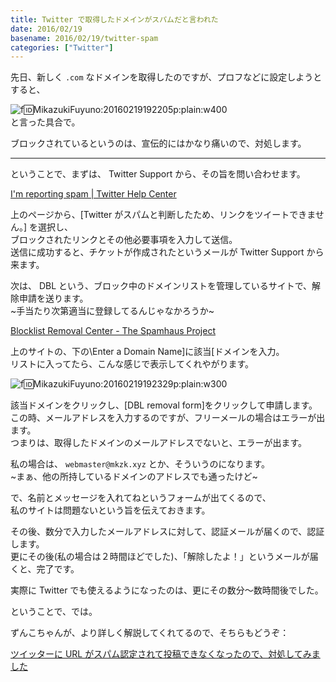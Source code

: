 ```yaml
---
title: Twitter で取得したドメインがスパムだと言われた
date: 2016/02/19
basename: 2016/02/19/twitter-spam
categories: ["Twitter"]
---
```


先日、新しく `.com` なドメインを取得したのですが、プロフなどに設定しようとすると、

![f:id:MikazukiFuyuno:20160219192205p:plain:w400](https://assets.natsuneko.blog/images/20160219/20160219192205.png "f:id:MikazukiFuyuno:20160219192205p:plain:w400")  
と言った具合で。

ブロックされているというのは、宣伝的にはかなり痛いので、対処します。

---

ということで、まずは、 Twitter Support から、その旨を問い合わせます。

[I'm reporting spam | Twitter Help Center](https://support.twitter.com/forms/spam)

上のページから、\[Twitter がスパムと判断したため、リンクをツイートできません。\] を選択し、  
ブロックされたリンクとその他必要事項を入力して送信。  
送信に成功すると、チケットが作成されたというメールが Twitter Support から来ます。

次は、 DBL という、ブロック中のドメインリストを管理しているサイトで、解除申請を送ります。  
~手当たり次第適当に登録してるんじゃなかろうか~

[Blocklist Removal Center - The Spamhaus Project](https://www.spamhaus.org/lookup/)

上のサイトの、下の\Enter a Domain Name\]に該当[ドメインを入力。  
リストに入ってたら、こんな感じで表示してくれやがります。

![f:id:MikazukiFuyuno:20160219192329p:plain:w300](https://assets.natsuneko.blog/images/20160219/20160219192329.png "f:id:MikazukiFuyuno:20160219192329p:plain:w300")

該当ドメインをクリックし、\[DBL removal form\]をクリックして申請します。  
この時、メールアドレスを入力するのですが、フリーメールの場合はエラーが出ます。  
つまりは、取得したドメインのメールアドレスでないと、エラーが出ます。

私の場合は、 `webmaster@mkzk.xyz` とか、そういうのになります。  
~まぁ、他の所持しているドメインのアドレスでも通ったけど~

で、名前とメッセージを入れてねというフォームが出てくるので、  
私のサイトは問題ないという旨を伝えておきます。

その後、数分で入力したメールアドレスに対して、認証メールが届くので、認証します。  
更にその後(私の場合は２時間ほどでした)、「解除したよ！」というメールが届くと、完了です。

実際に Twitter でも使えるようになったのは、更にその数分〜数時間後でした。

ということで、では。

ずんこちゃんが、より詳しく解説してくれてるので、そちらもどうぞ：

[ツイッターに URL がスパム認定されて投稿できなくなったので、対処してみました](http://togetter.com/li/940146)

